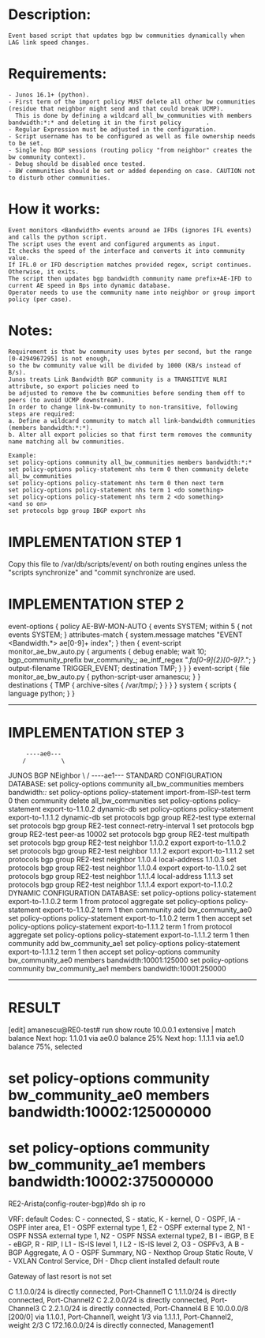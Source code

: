 # Description:
    Event based script that updates bgp bw communities dynamically when LAG link speed changes.
# Requirements:
    - Junos 16.1+ (python).
    - First term of the import policy MUST delete all other bw communities (residue that neighbor might send and that could break UCMP).
      This is done by defining a wildcard all_bw_communities with members bandwidth:*:* and deleting it in the first policy       .
    - Regular Expression must be adjusted in the configuration.
    - Script username has to be configured as well as file ownership needs to be set.
    - Single hop BGP sessions (routing policy "from neighbor" creates the bw community context).
    - Debug should be disabled once tested.
    - BW communities should be set or added depending on case. CAUTION not to disturb other communities.
# How it works:
    Event monitors <Bandwidth> events around ae IFDs (ignores IFL events) and calls the python script.
    The script uses the event and configured arguments as input.
    It checks the speed of the interface and converts it into community value.
    If IFL.0 or IFD description matches provided regex, script continues. Otherwise, it exits.
    The script then updates bgp bandwidth community name prefix+AE-IFD to current AE speed in Bps into dynamic database.
    Operator needs to use the community name into neighbor or group import policy (per case).
# Notes:
    Requirement is that bw community uses bytes per second, but the range [0-4294967295] is not enough, 
    so the bw community value will be divided by 1000 (KB/s instead of B/s).
    Junos treats Link Bandwidth BGP community is a TRANSITIVE NLRI attribute, so export policies need to
    be adjusted to remove the bw communities before sending them off to peers (to avoid UCMP downstream).
    In order to change link-bw-community to non-transitive, following steps are required:
    a. Define a wildcard community to match all link-bandwidth communities (members bandwidth:*:*).
    b. Alter all export policies so that first term removes the community name matching all bw communities.

    Example:
    set policy-options community all_bw_communities members bandwidth:*:*
    set policy-options policy-statement nhs term 0 then community delete all_bw_communities
    set policy-options policy-statement nhs term 0 then next term
    set policy-options policy-statement nhs term 1 <do something>
    set policy-options policy-statement nhs term 2 <do something>
    <and so on>
    set protocols bgp group IBGP export nhs

# IMPLEMENTATION STEP 1 
Copy this file to /var/db/scripts/event/ on both routing engines unless the "scripts synchronize" and "commit synchronize
are used.

# IMPLEMENTATION STEP 2 
event-options {
    policy AE-BW-MON-AUTO {
        events SYSTEM;
        within 5 {
            not events SYSTEM;
        }
        attributes-match {
            system.message matches "EVENT <Bandwidth.*> ae[0-9]+ index";
        }
        then {
            event-script monitor_ae_bw_auto.py {
                arguments {
                    debug enable;
                    wait 10;
                    bgp_community_prefix bw_community_;
                    ae_intf_regex ".*fa[0-9]{2}[0-9]?.*";
                }
                output-filename TRIGGER_EVENT;
                destination TMP;
            }
        }
    }
    event-script {
        file monitor_ae_bw_auto.py {
            python-script-user amanescu;
        }
    }    
    destinations {
        TMP {
            archive-sites {
                /var/tmp/;
            }
        }
    }
}
system {
    scripts {
        language python;
    }
}
************************

# IMPLEMENTATION STEP 3 
         ----ae0---
        /          \
 JUNOS                BGP NEighbor
        \          /
         ----ae1---
STANDARD CONFIGURATION DATABASE:
set policy-options community all_bw_communities members bandwidth:*:*
set policy-options policy-statement import-from-ISP-test term 0 then community delete all_bw_communities
set policy-options policy-statement export-to-1.1.0.2 dynamic-db
set policy-options policy-statement export-to-1.1.1.2 dynamic-db
set protocols bgp group RE2-test type external
set protocols bgp group RE2-test connect-retry-interval 1
set protocols bgp group RE2-test peer-as 10002
set protocols bgp group RE2-test multipath
set protocols bgp group RE2-test neighbor 1.1.0.2 export export-to-1.1.0.2
set protocols bgp group RE2-test neighbor 1.1.1.2 export export-to-1.1.1.2
set protocols bgp group RE2-test neighbor 1.1.0.4 local-address 1.1.0.3
set protocols bgp group RE2-test neighbor 1.1.0.4 export export-to-1.1.0.2
set protocols bgp group RE2-test neighbor 1.1.1.4 local-address 1.1.1.3
set protocols bgp group RE2-test neighbor 1.1.1.4 export export-to-1.1.0.2
DYNAMIC CONFIGURATION DATABASE:
set policy-options policy-statement export-to-1.1.0.2 term 1 from protocol aggregate
set policy-options policy-statement export-to-1.1.0.2 term 1 then community add bw_community_ae0
set policy-options policy-statement export-to-1.1.0.2 term 1 then accept
set policy-options policy-statement export-to-1.1.1.2 term 1 from protocol aggregate
set policy-options policy-statement export-to-1.1.1.2 term 1 then community add bw_community_ae1
set policy-options policy-statement export-to-1.1.1.2 term 1 then accept
set policy-options community bw_community_ae0 members bandwidth:10001:125000
set policy-options community bw_community_ae1 members bandwidth:10001:250000

************************

# RESULT 
[edit]
amanescu@RE0-test# run show route 10.0.0.1 extensive | match balance
                Next hop: 1.1.0.1 via ae0.0 balance 25%
                Next hop: 1.1.1.1 via ae1.0 balance 75%, selected

# set policy-options community bw_community_ae0 members bandwidth:10002:125000000
# set policy-options community bw_community_ae1 members bandwidth:10002:375000000

RE2-Arista(config-router-bgp)#do sh ip ro

VRF: default
Codes: C - connected, S - static, K - kernel,
       O - OSPF, IA - OSPF inter area, E1 - OSPF external type 1,
       E2 - OSPF external type 2, N1 - OSPF NSSA external type 1,
       N2 - OSPF NSSA external type2, B I - iBGP, B E - eBGP,
       R - RIP, I L1 - IS-IS level 1, I L2 - IS-IS level 2,
       O3 - OSPFv3, A B - BGP Aggregate, A O - OSPF Summary,
       NG - Nexthop Group Static Route, V - VXLAN Control Service,
       DH - Dhcp client installed default route

Gateway of last resort is not set

 C      1.1.0.0/24 is directly connected, Port-Channel1
 C      1.1.1.0/24 is directly connected, Port-Channel2
 C      2.2.0.0/24 is directly connected, Port-Channel3
 C      2.2.1.0/24 is directly connected, Port-Channel4
 B E    10.0.0.0/8 [200/0] via 1.1.0.1, Port-Channel1, weight 1/3
                           via 1.1.1.1, Port-Channel2, weight 2/3
 C      172.16.0.0/24 is directly connected, Management1
